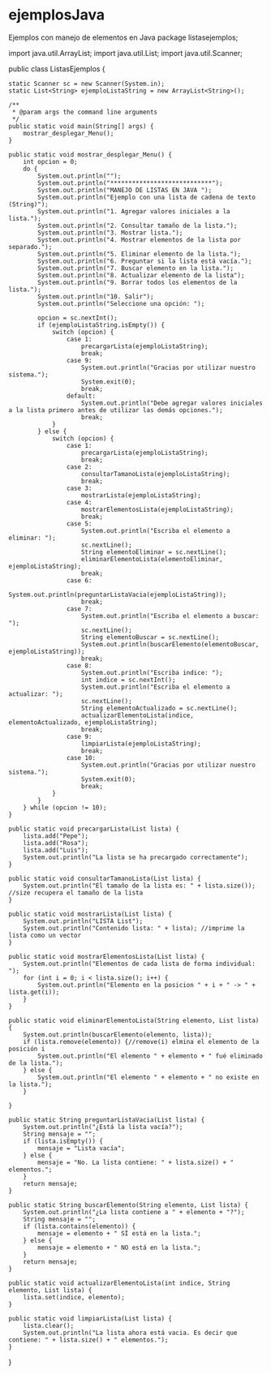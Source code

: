 # ejemplosJava
Ejemplos con manejo de elementos en Java
package listasejemplos;

import java.util.ArrayList;
import java.util.List;
import java.util.Scanner;

public class ListasEjemplos {

    static Scanner sc = new Scanner(System.in);
    static List<String> ejemploListaString = new ArrayList<String>();

    /**
     * @param args the command line arguments
     */
    public static void main(String[] args) {
        mostrar_desplegar_Menu();
    }

    public static void mostrar_desplegar_Menu() {
        int opcion = 0;
        do {
            System.out.println("");
            System.out.println("****************************");
            System.out.println("MANEJO DE LISTAS EN JAVA ");
            System.out.println("Ejemplo con una lista de cadena de texto (String)");
            System.out.println("1. Agregar valores iniciales a la lista.");
            System.out.println("2. Consultar tamaño de la lista.");
            System.out.println("3. Mostrar lista.");
            System.out.println("4. Mostrar elementos de la lista por separado.");
            System.out.println("5. Eliminar elemento de la lista.");
            System.out.println("6. Preguntar si la lista está vacía.");
            System.out.println("7. Buscar elemento en la lista.");
            System.out.println("8. Actualizar elemento de la lista");
            System.out.println("9. Borrar todos los elementos de la lista.");
            System.out.println("10. Salir");
            System.out.println("Seleccione una opción: ");

            opcion = sc.nextInt();
            if (ejemploListaString.isEmpty()) {
                switch (opcion) {
                    case 1:
                        precargarLista(ejemploListaString);
                        break;
                    case 9:
                        System.out.println("Gracias por utilizar nuestro sistema.");
                        System.exit(0);
                        break;
                    default:
                        System.out.println("Debe agregar valores iniciales a la lista primero antes de utilizar las demás opciones.");
                        break;
                }
            } else {
                switch (opcion) {
                    case 1:
                        precargarLista(ejemploListaString);
                        break;
                    case 2:
                        consultarTamanoLista(ejemploListaString);
                        break;
                    case 3:
                        mostrarLista(ejemploListaString);
                    case 4:
                        mostrarElementosLista(ejemploListaString);
                        break;
                    case 5:
                        System.out.println("Escriba el elemento a eliminar: ");
                        sc.nextLine();
                        String elementoEliminar = sc.nextLine();
                        eliminarElementoLista(elementoEliminar, ejemploListaString);
                        break;
                    case 6:
                        System.out.println(preguntarListaVacia(ejemploListaString));
                        break;
                    case 7:
                        System.out.println("Escriba el elemento a buscar: ");
                        sc.nextLine();
                        String elementoBuscar = sc.nextLine();
                        System.out.println(buscarElemento(elementoBuscar, ejemploListaString));
                        break;
                    case 8:
                        System.out.println("Escriba indice: ");
                        int indice = sc.nextInt();
                        System.out.println("Escriba el elemento a actualizar: ");
                        sc.nextLine();
                        String elementoActualizado = sc.nextLine();
                        actualizarElementoLista(indice, elementoActualizado, ejemploListaString);
                        break;
                    case 9:
                        limpiarLista(ejemploListaString);
                        break;
                    case 10:
                        System.out.println("Gracias por utilizar nuestro sistema.");
                        System.exit(0);
                        break;
                }
            }
        } while (opcion != 10);
    }

    public static void precargarLista(List lista) {
        lista.add("Pepe");
        lista.add("Rosa");
        lista.add("Luis");
        System.out.println("La lista se ha precargado correctamente");
    }

    public static void consultarTamanoLista(List lista) {
        System.out.println("El tamaño de la lista es: " + lista.size()); //size recupera el tamaño de la lista
    }

    public static void mostrarLista(List lista) {
        System.out.println("LISTA List");
        System.out.println("Contenido lista: " + lista); //imprime la lista como un vector
    }

    public static void mostrarElementosLista(List lista) {
        System.out.println("Elementos de cada lista de forma individual: ");
        for (int i = 0; i < lista.size(); i++) {
            System.out.println("Elemento en la posicion " + i + " -> " + lista.get(i));
        }
    }

    public static void eliminarElementoLista(String elemento, List lista) {
        System.out.println(buscarElemento(elemento, lista));
        if (lista.remove(elemento)) {//remove(i) elmina el elemento de la posición i
            System.out.println("El elemento " + elemento + " fué eliminado de la lista.");
        } else {
            System.out.println("El elemento " + elemento + " no existe en la lista.");
        }

    }

    public static String preguntarListaVacia(List lista) {
        System.out.println("¿Está la lista vacía?");
        String mensaje = "";
        if (lista.isEmpty()) {
            mensaje = "Lista vacía";
        } else {
            mensaje = "No. La lista contiene: " + lista.size() + " elementos.";
        }
        return mensaje;
    }

    public static String buscarElemento(String elemento, List lista) {
        System.out.println("¿La lista contiene a " + elemento + "?");
        String mensaje = "";
        if (lista.contains(elemento)) {
            mensaje = elemento + " SÍ está en la lista.";
        } else {
            mensaje = elemento + " NO está en la lista.";
        }
        return mensaje;
    }

    public static void actualizarElementoLista(int indice, String elemento, List lista) {
        lista.set(indice, elemento);
    }

    public static void limpiarLista(List lista) {
        lista.clear();
        System.out.println("La lista ahora está vacia. Es decir que contiene: " + lista.size() + " elementos.");
    }

}
